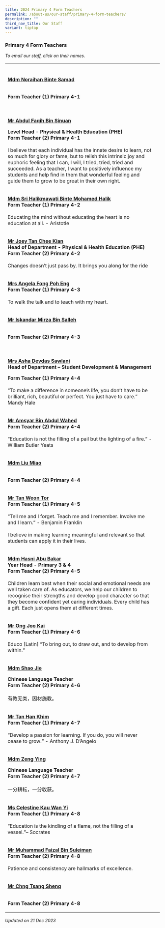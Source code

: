 ```yaml
---
title: 2024 Primary 4 Form Teachers
permalink: /about-us/our-staff/primary-4-form-teachers/
description: ""
third_nav_title: Our Staff
variant: tiptap
---
```

<h3>Primary 4 Form Teachers</h3>
<p><em>To email our staff, click on their names.</em>
</p>
<table style="minWidth: 50px">
<colgroup>
<col>
<col>
</colgroup>
<tbody>
<tr>
<th rowspan="1" colspan="1">
<p></p>
</th>
<th rowspan="1" colspan="1">
<p></p>
</th>
</tr>
<tr>
<td rowspan="1" colspan="1">
<p><strong><a href="mailto:noraihan_samad@moe.edu.sg" rel="noopener noreferrer nofollow" target="_blank"><u>Mdm Noraihan Binte Samad</u></a></strong>
</p>
<p>
<br><strong>Form Teacher (1) Primary 4-1</strong> 
<br>
<br>
</p>
</td>
<td rowspan="1" colspan="1">
<p></p>
</td>
</tr>
<tr>
<td rowspan="1" colspan="1">
<p><strong><a href="mailto:abdul_faqih_sinuan@moe.edu.sg" rel="noopener noreferrer nofollow" target="_blank"><u>Mr Abdul Faqih Bin Sinuan</u></a></strong>
</p>
<p><strong>Level Head - Physical &amp; Health Education (PHE)</strong> 
<br><strong>Form Teacher (2) Primary 4-1</strong> 
<br>
<br>I believe that each individual has the innate desire to learn, not so
much for glory or fame, but to relish this intrinsic joy and euphoric feeling
that I can, I will, I tried, tried, tried and succeeded. As a teacher,
I want to positively influence my students and help find in them that wonderful
feeling and guide them to grow to be great in their own right.</p>
</td>
<td rowspan="1" colspan="1">
<p></p>
</td>
</tr>
<tr>
<td rowspan="1" colspan="1">
<p><strong><a href="mailto:Sri_Halikmawati_Mohamed_Halik_A@moe.edu.sg" rel="noopener noreferrer nofollow" target="_blank"><u>Mdm Sri Halikmawati Binte Mohamed Halik</u></a></strong> 
<br><strong>Form Teacher (1) Primary 4-2</strong> 
<br>
<br>Educating the mind without educating the heart is no education at all.
- Aristotle</p>
</td>
<td rowspan="1" colspan="1">
<p></p>
</td>
</tr>
<tr>
<td rowspan="1" colspan="1">
<p><strong><a href="mailto:tan_chee_kian@moe.edu.sg" rel="noopener noreferrer nofollow" target="_blank"><u>Mr Joey Tan Chee Kian</u></a></strong> 
<br><strong>Head of Department - Physical &amp; Health Education (PHE)<br>Form Teacher (2) Primary 4-2</strong> 
<br>
<br>Changes doesn’t just pass by. It brings you along for the ride</p>
</td>
<td rowspan="1" colspan="1">
<p></p>
</td>
</tr>
<tr>
<td rowspan="1" colspan="1">
<p><strong><a href="mailto:ng_poh_eng@moe.edu.sg" rel="noopener noreferrer nofollow" target="_blank"><u>Mrs Angela Fong Poh Eng</u></a></strong> 
<br><strong>Form Teacher (1) Primary 4-3</strong> 
<br>
<br>To walk the talk and to teach with my heart.</p>
</td>
<td rowspan="1" colspan="1">
<p></p>
</td>
</tr>
<tr>
<td rowspan="1" colspan="1">
<p><strong><a href="mailto:iskandar_mirza_salleh@moe.edu.sg" rel="noopener noreferrer nofollow" target="_blank"><u>Mr Iskandar Mirza Bin Salleh</u></a></strong>
</p>
<p>
<br><strong>Form Teacher (2) Primary 4-3</strong> 
<br>
<br>
</p>
</td>
<td rowspan="1" colspan="1">
<p></p>
</td>
</tr>
<tr>
<td rowspan="1" colspan="1">
<p><strong><a href="mailto:asha_devdas_sawlani@moe.edu.sg" rel="noopener noreferrer nofollow" target="_blank"><u>Mrs Asha Devdas Sawlani</u></a></strong> 
<br><strong>Head of Department – Student Development &amp; Management</strong>
</p>
<p><strong>Form Teacher (1) Primary 4-4</strong> 
<br>
<br>“To make a difference in someone’s life, you don’t have to be brilliant,
rich, beautiful or perfect. You just have to care.” Mandy Hale</p>
</td>
<td rowspan="1" colspan="1">
<p></p>
</td>
</tr>
<tr>
<td rowspan="1" colspan="1">
<p><strong><a href="mailto:amsyar_abdul_wahed@moe.edu.sg" rel="noopener noreferrer nofollow" target="_blank"><u>Mr Amsyar Bin Abdul Wahed</u></a></strong> 
<br><strong>Form Teacher (2) Primary 4-4</strong> 
<br>
<br>“Education is not the filling of a pail but the lighting of a fire.” -
William Butler Yeats</p>
</td>
<td rowspan="1" colspan="1">
<p></p>
</td>
</tr>
<tr>
<td rowspan="1" colspan="1">
<p><strong><a href="mailto:liu_miao_b@moe.edu.sg" rel="noopener noreferrer nofollow" target="_blank"><u>Mdm Liu Miao</u></a></strong>
</p>
<p>
<br><strong>Form Teacher (2) Primary 4-4</strong>
</p>
<p></p>
</td>
<td rowspan="1" colspan="1">
<p></p>
</td>
</tr>
<tr>
<td rowspan="1" colspan="1">
<p><strong><a href="mailto:tan_weon_tor@moe.edu.sg" rel="noopener noreferrer nofollow" target="_blank"><u>Mr Tan Weon Tor</u></a></strong> 
<br><strong>Form Teacher (1) Primary 4-5</strong> 
<br>
<br>“Tell me and I forget. Teach me and I remember. Involve me and I learn.”
- Benjamin Franklin
<br>
<br>I believe in making learning meaningful and relevant so that students
can apply it in their lives.</p>
</td>
<td rowspan="1" colspan="1">
<p></p>
</td>
</tr>
<tr>
<td rowspan="1" colspan="1">
<p><strong><a href="mailto:hasni_abu_bakar@moe.edu.sg" rel="noopener noreferrer nofollow" target="_blank"><u>Mdm Hasni Abu Bakar</u></a></strong> 
<br><strong>Year Head - Primary 3 &amp; 4<br>Form Teacher (2) Primary 4-5</strong> 
<br>
<br>Children learn best when their social and emotional needs are well taken
care of. As educators, we help our children to recognise their strengths
and develop good character so that they become confident yet caring individuals.
Every child has a gift. Each just opens them at different times.</p>
</td>
<td rowspan="1" colspan="1">
<p></p>
</td>
</tr>
<tr>
<td rowspan="1" colspan="1">
<p><strong><a href="mailto:ong_joo_kai@moe.edu.sg" rel="noopener noreferrer nofollow" target="_blank"><u>Mr Ong Joo Kai</u></a></strong> 
<br><strong>Form Teacher (1) Primary 4-6</strong> 
<br>
<br>Educo [Latin] “To bring out, to draw out, and to develop from within.”</p>
</td>
<td rowspan="1" colspan="1">
<p></p>
</td>
</tr>
<tr>
<td rowspan="1" colspan="1">
<p><strong><a href="mailto:shao_jie@moe.edu.sg" rel="noopener noreferrer nofollow" target="_blank"><u>Mdm Shao Jie</u></a></strong>
</p>
<p><strong>Chinese Language Teacher</strong> 
<br><strong>Form Teacher (2) Primary 4-6</strong> 
<br>
<br>有教无类，因材施教。</p>
</td>
<td rowspan="1" colspan="1">
<p></p>
</td>
</tr>
<tr>
<td rowspan="1" colspan="1">
<p><strong><a href="mailto:tan_han_khim@moe.edu.sg" rel="noopener noreferrer nofollow" target="_blank"><u>Mr Tan Han Khim</u></a></strong> 
<br><strong>Form Teacher (1) Primary 4-7</strong> 
<br>
<br>“Develop a passion for learning. If you do, you will never cease to grow.”
- Anthony J. D’Angelo</p>
</td>
<td rowspan="1" colspan="1">
<p></p>
</td>
</tr>
<tr>
<td rowspan="1" colspan="1">
<p><strong><a href="mailto:zeng_ying_a@moe.edu.sg" rel="noopener noreferrer nofollow" target="_blank"><u>Mdm Zeng Ying</u></a></strong>
</p>
<p><strong>Chinese Language Teacher</strong> 
<br><strong>Form Teacher (2) Primary 4-7</strong> 
<br>
<br>一分耕耘，一分收获。</p>
</td>
<td rowspan="1" colspan="1">
<p></p>
</td>
</tr>
<tr>
<td rowspan="1" colspan="1">
<p><strong><a href="mailto:celestine_kau_wan_yi@moe.edu.sg" rel="noopener noreferrer nofollow" target="_blank"><u>Ms Celestine Kau Wan Yi</u></a></strong> 
<br><strong>Form Teacher (1) Primary 4-8</strong> 
<br>
<br>“Education is the kindling of a flame, not the filling of a vessel.”–
Socrates</p>
</td>
<td rowspan="1" colspan="1">
<p></p>
</td>
</tr>
<tr>
<td rowspan="1" colspan="1">
<p><strong><a href="mailto:muhammad_faizal_suleiman@moe.edu.sg" rel="noopener noreferrer nofollow" target="_blank"><u>Mr Muhammad Faizal Bin Suleiman</u></a></strong> 
<br><strong>Form Teacher (2) Primary 4-8</strong> 
<br>
<br>Patience and consistency are hallmarks of excellence.</p>
</td>
<td rowspan="1" colspan="1">
<p></p>
</td>
</tr>
<tr>
<td rowspan="1" colspan="1">
<p><strong><a href="mailto:chng_tsang_sheng@moe.edu.sg" rel="noopener noreferrer nofollow" target="_blank"><u>Mr Chng Tsang Sheng</u></a></strong>
</p>
<p>
<br><strong>Form Teacher (2) Primary 4-8</strong>
</p>
</td>
<td rowspan="1" colspan="1">
<p></p>
</td>
</tr>
</tbody>
</table>
<p><em>Updated on 21 Dec 2023</em>
</p>